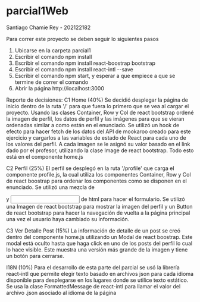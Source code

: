 # parcial1Web
Santiago Chamie Rey - 202122182

Para correr este proyecto se deben seguir lo siguientes pasos
1. Ubicarse en la carpeta parcial1
2. Escribir el comando npm install
3. Escribir el comando npm install react-boostrap bootstrap
4. Escribir el comando npm install react-intl --save
5. Escribir el comando npm start, y esperar a que empiece a que se termine de correr el comando
6. Abrir la página http://localhost:3000

Reporte de decisiones:
C1 Home (40%)
Se decidió desplegar la página de inicio dentro de la ruta '/' para que fuera lo primero que se vea al cargar el proyecto. 
Usando las clases Container, Row y Col de react bootstrap ordené la imagen de perfil, los datos de perfil y las imágenes para que se vieran ordenadas similar a como están en el enunciado. Se utilizó un hook de efecto para hacer fetch de los datos del API de mookaroo creado para este ejercicio y cargarlos a las variables de estado de React para cada uno de los valores del perfil.
A cada imagen se le asignó su valor basado en el link dado por el profesor, utilizando la clase Image de react bootstrap.
Todo esto está en el componente home.js

C2 Perfil (25%)
El perfil se desplegó en la ruta '/profile' que carga el componente profile.js, la cual utiliza los componentes Container, Row y Col de react boostrap para ordenar los componentes como se disponen en el enunciado. Se utilizó una mezcla de <p> y <input> de html para hacer el formulario.
Se utilizó una Imagen de react bootstrap para mostrar la imagen del perfil y un Button de react bootstrap para hacer la navegación de vuelta a la página principal una vez el usuario haya cambiado su información.

C3 Ver Detalle Post (15%)
La información de detalle de un post se creó dentro del componente home.js utilizando un Modal de react boostrap. Este modal está oculto hasta que haga click en uno de los posts del perfil lo cual lo hace visible. Este muestra una versión más grande de la imagen y tiene un botón para cerrarse.

I18N (10%)
Para el desarrollo de esta parte del parcial se usó la librería react-intl que permite elegir texto basado en archivos json para cada idioma disponible para desplegarse en los lugares donde se utilice texto estático. Se usa la clase FormattedMessage de react-intl para llamar el valor del archivo .json asociado al idioma de la página